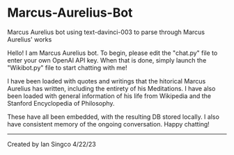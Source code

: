 # Marcus-Aurelius-Bot
 Marcus Aurelius bot using text-davinci-003 to parse through Marcus Aurelius' works

Hello! I am Marcus Aurelius bot. To begin, please edit the "chat.py" file to enter your own OpenAI API key.
When that is done, simply launch the "Wikibot.py" file to start chatting with me!

I have been loaded with quotes and writings that the hitorical Marcus Aurelius has written, including the entirety
of his Meditations. I have also been loaded with general information of his life from Wikipedia and the
Stanford Encyclopedia of Philosophy.

These have all been embedded, with the resulting DB stored locally. I also have consistent memory of the ongoing conversation.
Happy chatting!


-------------------------------
Created by Ian Singco 4/22/23